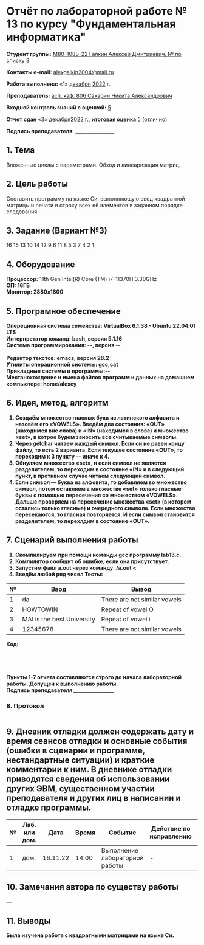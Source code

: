 # **Отчёт по лабораторной работе № 13** по курсу "Фундаментальная информатика"

<b>Студент группы:</b> <ins>М80-108Б-22 Галкин Алексей Дмитриевич, № по списку 3</ins> 

<b>Контакты e-mail:</b> <ins>alexgalkin2004@mail.ru</ins>

<b>Работа выполнена:</b> «1» <ins>декабря</ins> <ins>2022</ins> г.

<b>Преподаватель:</b> <ins>асп. каф. 806 Сахарин Никита Александрович</ins>

<b>Входной контроль знаний с оценкой:</b> <ins>5</ins>

<b>Отчет сдан</b> «3» <ins>декабря<ins>2022</ins> г., <b>итоговая оценка</b> <ins>5 (отлично)</ins>

<b>Подпись преподавателя:</b> ________________  

## 1. Тема
Вложенные циклы с параметрами. Обход и линеаризация матриц.
## 2. Цель работы
Составить программу на языке Си, выполняющую ввод квадратной матрицы и печати в строку всех её элементов в заданном порядке следования.
## 3. Задание (Вариант №3)
16 15 13 10 14 12 9 6 11 8 5 3 7 4 2 1
## 4. Оборудование
<b>Процессор:</b> 11th Gen Intel(R) Core (TM) i7-11370H 3.30GHz<br/>
<b>ОП: 16ГБ <br/>
<b>Монитор: 2880x1800 <br/>
## 5. Програмное обеспечение
<b>Опереционная система семейства: VirtualBox 6.1.38 - Ubuntu 22.04.01 LTS<br/>
<b>Интерпретатор команд:</b> bash, версия 5.1.16<br/>
<b>Система программирования:</b> --, версия --<br/>  
<b>Редактор текстов:</b> emacs, версия **28.2**<br/>
<b>Утилиты операционной системы:</b> gcc,cat<br/>
<b>Прикладные системы и программы:</b>--<br/>
<b>Местанохождение и имена файлов программ и данных на домашнем компьютере:</b> home/alexey<br/>
## 6. Идея, метод, алгоритм
1. Создаём множество гласных букв из латинского алфавита и назовём его «VOWELS». Введём два состояния: «OUT» (находимся вне слова) и «IN» (находимся в слове) и множество «set», в котрое будем заносить все считываемые символы.
2. Через getchar читаем каждый символ. Если он не равен концу файлу, то есть 2 варианта. Если текущее состояние «OUT», то переходим к 3 пункту — иначе к 4.
3. Обнуляем множество «set», и если символ не является разделителем, то переходим в состояние «IN» и в следующий пункт, в противном случае читаем следующий символ.
4. Если символ — буква из алфовита, то добавляем во множество символ, потом оставляем в множестве «set» только гласные буквы с помощью пересечения со множеством «VOWELS». Дальше проверяем на пересечение множества «set» (в котором остались только гласные) и очередного символа. Если множества пересекаются, то гласная повторяется. И если символ становится разделителем, то перехлдим в состояние «OUT».  
## 7. Сценарий выполнения работы
1. Скомпилируем при помощи команды gcc программу lab13.c.
2. Компилятор сообщит об ошибке, если она присутствует.
3. Запустим файл a.out через команду ./a.out < 
4. Введём любой ряд чисел
Тесты: 
  
| № | Ввод | Вывод |
| ------ | ------ | ------ |
| 1 | da | There are not similar vowels |
| 2 | HOWTOWIN | Repeat of vowel O|
| 3 | MAI is the best University | Repeat of vowel i |
| 4 | 12345678 | There are not similar vowels |

Код:
```


                                  
```
Пункты 1-7 отчета составляются строго до начала лабораторной работы.
Допущен к выполнению работы.  
<b>Подпись преподавателя</b> ________________
### 8. **Протокол**
```

```
## 9. Дневник отладки должен содержать дату и время сеансов отладки и основные события (ошибки в сценарии и программе, нестандартные ситуации) и краткие комментарии к ним. В дневнике отладки приводятся сведения об использовании других ЭВМ, существенном участии преподавателя и других лиц в написании и отладке программы.

| № |  Лаб. или дом. | Дата | Время | Событие | Действие по исправлению | Примечание |
| ------ | ------ | ------ | ------ | ------ | ------ | ------ |
| 1 | дом. | 16.11.22 | 14:00 | Выполнение лабораторной работы | - | - |    
## 10. Замечания автора по существу работы
—
## 11. Выводы
Была изучена работа с квадратными матрицами на языке Си.
  
